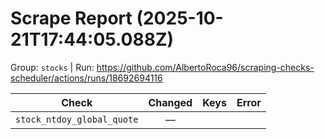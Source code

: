# Scrape Report (2025-10-21T17:44:05.088Z)

Group: `stocks`  |  Run: https://github.com/AlbertoRoca96/scraping-checks-scheduler/actions/runs/18692694116

| Check | Changed | Keys | Error |
|---|:---:|:--|:--|
| `stock_ntdoy_global_quote` | — |  |  |
